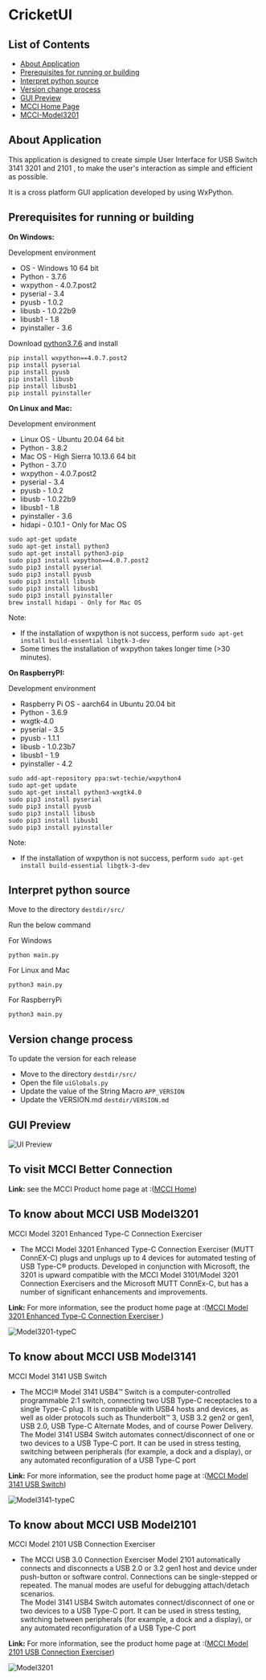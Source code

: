 # CricketUI

## List of Contents

<!-- TOC depthFrom:2 updateOnSave:true -->

- [About Application](#about-application)
- [Prerequisites for running or building](#prerequisites-for-running-or-building)
- [Interpret python source](#interpret-python-source)
- [Version change process](#version-change-process)
- [GUI Preview](#gui-preview)
- [MCCI Home Page](#To-visit-MCCI-Better-Connection) 
- [MCCI-Model3201](#To-know-about-MCCI-USB-Model3201)

<!-- /TOC -->

## About Application

This application is designed to create simple User Interface for USB Switch 3141 3201 and 2101 , to make the user's interaction as simple and efficient as possible.

It is a cross platform GUI application developed by using WxPython.

## Prerequisites for running or building

<strong>On Windows:</strong>

Development environment

* OS - Windows 10 64 bit
* Python - 3.7.6
* wxpython - 4.0.7.post2
* pyserial - 3.4
* pyusb - 1.0.2
* libusb - 1.0.22b9
* libusb1 - 1.8
* pyinstaller - 3.6 

Download [python3.7.6](https://www.python.org/downloads/release/python-376/) and install

```shell
pip install wxpython==4.0.7.post2
pip install pyserial
pip install pyusb
pip install libusb
pip install libusb1
pip install pyinstaller
```

<strong>On Linux and Mac:</strong>

Development environment

* Linux OS - Ubuntu 20.04 64 bit
* Python - 3.8.2
* Mac OS - High Sierra 10.13.6 64 bit
* Python - 3.7.0
* wxpython - 4.0.7.post2
* pyserial - 3.4
* pyusb - 1.0.2
* libusb - 1.0.22b9
* libusb1 - 1.8
* pyinstaller - 3.6  
* hidapi - 0.10.1  - Only for Mac OS

```shell
sudo apt-get update
sudo apt-get install python3
sudo apt-get install python3-pip
sudo pip3 install wxpython==4.0.7.post2
sudo pip3 install pyserial
sudo pip3 install pyusb
sudo pip3 install libusb
sudo pip3 install libusb1
sudo pip3 install pyinstaller
brew install hidapi - Only for Mac OS
```

Note:
* If the installation of wxpython is not success, perform `sudo apt-get install build-essential libgtk-3-dev`
* Some times the installation of wxpython takes longer time (>30 minutes).

<strong>On RaspberryPI:</strong>

Development environment

* Raspberry Pi OS - aarch64 in Ubuntu 20.04 bit
* Python - 3.6.9
* wxgtk-4.0
* pyserial - 3.5
* pyusb - 1.1.1
* libusb - 1.0.23b7
* libusb1 - 1.9
* pyinstaller - 4.2

```shell
sudo add-apt-repository ppa:swt-techie/wxpython4
sudo apt-get update
sudo apt-get install python3-wxgtk4.0
sudo pip3 install pyserial
sudo pip3 install pyusb
sudo pip3 install libusb
sudo pip3 install libusb1
sudo pip3 install pyinstaller
```

Note:
* If the installation of wxpython is not success, perform `sudo apt-get install build-essential libgtk-3-dev`

## Interpret python source

Move to the directory `destdir/src/`

Run the below command

For Windows 
```shell
python main.py  
```

For Linux and Mac
```shell
python3 main.py
```

For RaspberryPi
```shell
python3 main.py
```

## Version change process

To update the version for each release

* Move to the directory `destdir/src/`
* Open the file `uiGlobals.py`
* Update the value of the String Macro `APP_VERSION`
* Update the VERSION.md `destdir/VERSION.md`

## GUI Preview

![UI Preview](assets/CricketUI.png)

## To visit MCCI Better Connection 

**Link:** see the MCCI Product home page at :([MCCI Home](https://mcci.com/))

## To know about MCCI USB Model3201

MCCI Model 3201 Enhanced Type-C Connection Exerciser 

* The MCCI Model 3201 Enhanced Type-C Connection Exerciser (MUTT ConnEX-C) plugs and unplugs up to 4 devices for automated testing of USB Type-C® products. Developed in conjunction with Microsoft, the 3201 is upward compatible with the MCCI Model 3101/Model 3201 Connection Exercisers and the Microsoft MUTT ConnEx-C, but has a number of significant enhancements and improvements.

 **Link:** For more information, see the product home page at :([MCCI Model 3201 Enhanced Type-C Connection Exerciser ](https://mcci.com/usb/dev-tools/3201-enhanced-type-c-connection-exerciser/))
 
   ![Model3201-typeC](assets/Model3201.png)
   
 ## To know about MCCI USB Model3141

MCCI Model 3141 USB Switch

* The MCCI® Model 3141 USB4™ Switch is a computer-controlled programmable 2:1 switch, connecting two USB Type-C receptacles to a single Type-C plug. It is compatible with USB4 hosts and devices, as well as older protocols such as Thunderbolt™ 3, USB 3.2 gen2 or gen1, USB 2.0, USB Type-C Alternate Modes, and of course Power Delivery. 
The Model 3141 USB4 Switch automates connect/disconnect of one or two devices to a USB Type-C port. It can be used in stress testing, switching between peripherals (for example, a dock and a display), or any automated reconfiguration of a USB Type-C port

 **Link:** For more information, see the product home page at :([MCCI Model 3141 USB Switch](https://mcci.com/usb/dev-tools/model-3141/))
 
  ![Model3141-typeC](assets/TypeC3141.PNG)
  
## To know about MCCI USB Model2101

MCCI Model 2101 USB Connection Exerciser

* The MCCI USB 3.0 Connection Exerciser Model 2101 automatically connects and disconnects a USB 2.0 or 3.2 gen1 host and device under push-button or software control. Connections can be single-stepped or repeated. The manual modes are useful for debugging attach/detach scenarios.  
The Model 3141 USB4 Switch automates connect/disconnect of one or two devices to a USB Type-C port. It can be used in stress testing, switching between peripherals (for example, a dock and a display), or any automated reconfiguration of a USB Type-C port

 **Link:** For more information, see the product home page at :([MCCI Model 2101 USB Connection Exerciser](https://mcci.com/usb/dev-tools/2101-usb-connection-exerciser/))
 
  ![Model3201](assets/Model2101.png)
  
